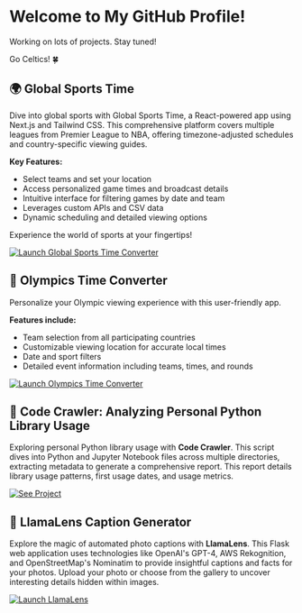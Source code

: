 # Welcome to My GitHub Profile!

Working on lots of projects. Stay tuned!

Go Celtics! 🍀

## 🌍 Global Sports Time

Dive into global sports with Global Sports Time, a React-powered app using Next.js and Tailwind CSS. This comprehensive platform covers multiple leagues from Premier League to NBA, offering timezone-adjusted schedules and country-specific viewing guides.

**Key Features:**
- Select teams and set your location
- Access personalized game times and broadcast details
- Intuitive interface for filtering games by date and team
- Leverages custom APIs and CSV data
- Dynamic scheduling and detailed viewing options

Experience the world of sports at your fingertips!

[![Launch Global Sports Time Converter](https://img.shields.io/badge/Launch-Global_Sports_Time_Converter-blue?style=for-the-badge&logo=vercel)](https://global-sports-time.vercel.app/)

## 🏅 Olympics Time Converter

Personalize your Olympic viewing experience with this user-friendly app.

**Features include:**
- Team selection from all participating countries
- Customizable viewing location for accurate local times
- Date and sport filters
- Detailed event information including teams, times, and rounds

[![Launch Olympics Time Converter](https://img.shields.io/badge/Launch-Olympics_Time_Converter-blue?style=for-the-badge&logo=vercel)](https://olympics-time-converter.vercel.app/)

## 🐍 Code Crawler: Analyzing Personal Python Library Usage
Exploring personal Python library usage with **Code Crawler**. This script dives into Python and Jupyter Notebook files across multiple directories, extracting metadata to generate a comprehensive report. This report details library usage patterns, first usage dates, and usage metrics.

[![See Project](https://img.shields.io/badge/See-Project-blue?style=for-the-badge&logo=python)](https://github.com/bme3412/AI_Projects_with_Python/tree/main/code_crawl)

## 📸 LlamaLens Caption Generator
Explore the magic of automated photo captions with **LlamaLens**. This Flask web application uses technologies like OpenAI's GPT-4, AWS Rekognition, and OpenStreetMap's Nominatim to provide insightful captions and facts for your photos. Upload your photo or choose from the gallery to uncover interesting details hidden within images.

[![Launch LlamaLens](https://img.shields.io/badge/Launch-LlamaLens-blue?style=for-the-badge&logo=appveyor)](http://localhost:5000)
